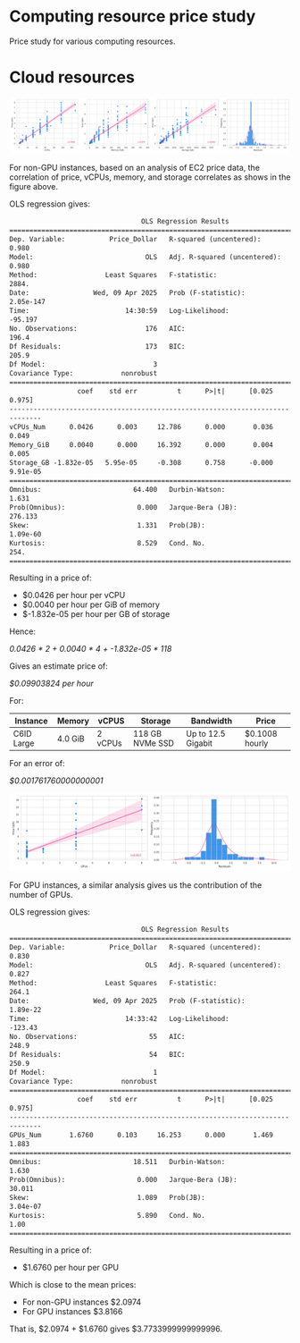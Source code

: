 # Computing resource price study

Price study for various computing resources.

# Cloud resources

![cloud](cloud.png?)

For non-GPU instances, based on an analysis of EC2 price data, the correlation of price, vCPUs, memory, and storage correlates as shows in the figure above.

OLS regression gives:

```
                                 OLS Regression Results                                
=======================================================================================
Dep. Variable:           Price_Dollar   R-squared (uncentered):                   0.980
Model:                            OLS   Adj. R-squared (uncentered):              0.980
Method:                 Least Squares   F-statistic:                              2884.
Date:                Wed, 09 Apr 2025   Prob (F-statistic):                   2.05e-147
Time:                        14:30:59   Log-Likelihood:                         -95.197
No. Observations:                 176   AIC:                                      196.4
Df Residuals:                     173   BIC:                                      205.9
Df Model:                           3                                                  
Covariance Type:            nonrobust                                                  
==============================================================================
                 coef    std err          t      P>|t|      [0.025      0.975]
------------------------------------------------------------------------------
vCPUs_Num      0.0426      0.003     12.786      0.000       0.036       0.049
Memory_GiB     0.0040      0.000     16.392      0.000       0.004       0.005
Storage_GB -1.832e-05   5.95e-05     -0.308      0.758      -0.000    9.91e-05
==============================================================================
Omnibus:                       64.400   Durbin-Watson:                   1.631
Prob(Omnibus):                  0.000   Jarque-Bera (JB):              276.133
Skew:                           1.331   Prob(JB):                     1.09e-60
Kurtosis:                       8.529   Cond. No.                         254.
==============================================================================
```

Resulting in a price of:

- $0.0426 per hour per vCPU
- $0.0040 per hour per GiB of memory
- $-1.832e-05 per hour per GB of storage

Hence:

_0.0426 * 2 + 0.0040 * 4 + -1.832e-05 * 118_

Gives an estimate price of:

_$0.09903824 per hour_

For:

| Instance   | Memory  | vCPUS   |Storage         | Bandwidth          | Price          |
|------------|---------|---------|----------------|--------------------|----------------|
| C6ID Large | 4.0 GiB | 2 vCPUs |118 GB NVMe SSD | Up to 12.5 Gigabit | $0.1008 hourly |

For an error of:

_$0.001761760000000001_

![cloud_gpu](cloud_gpu.png?)

For GPU instances, a similar analysis gives us the contribution of the number of GPUs.

OLS regression gives:

```
                                 OLS Regression Results                                
=======================================================================================
Dep. Variable:           Price_Dollar   R-squared (uncentered):                   0.830
Model:                            OLS   Adj. R-squared (uncentered):              0.827
Method:                 Least Squares   F-statistic:                              264.1
Date:                Wed, 09 Apr 2025   Prob (F-statistic):                    1.89e-22
Time:                        14:33:42   Log-Likelihood:                         -123.43
No. Observations:                  55   AIC:                                      248.9
Df Residuals:                      54   BIC:                                      250.9
Df Model:                           1                                                  
Covariance Type:            nonrobust                                                  
==============================================================================
                 coef    std err          t      P>|t|      [0.025      0.975]
------------------------------------------------------------------------------
GPUs_Num       1.6760      0.103     16.253      0.000       1.469       1.883
==============================================================================
Omnibus:                       18.511   Durbin-Watson:                   1.630
Prob(Omnibus):                  0.000   Jarque-Bera (JB):               30.011
Skew:                           1.089   Prob(JB):                     3.04e-07
Kurtosis:                       5.890   Cond. No.                         1.00
==============================================================================
```

Resulting in a price of:

- $1.6760 per hour per GPU

Which is close to the mean prices:

- For non-GPU instances $2.0974
- For GPU instances $3.8166

That is, $2.0974 + $1.6760 gives $3.7733999999999996.